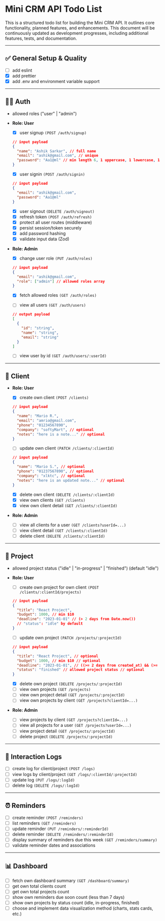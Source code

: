 # Mini CRM API Todo List

This is a structured todo list for building the Mini CRM API. It outlines core functionality, planned features, and enhancements. This document will be continuously updated as development progresses, including additional features, tests, and documentation.

---

## ✅ General Setup & Quality

- [ ] add eslint
- [x] add prettier
- [x] add .env and environment variable support

---

## 🧑‍💻 Auth

- allowed roles ("user" | "admin")

- **Role: User**

  - [x] user signup `(POST /auth/signup)`

  ```json
  // input payload
  {
    "name": "Ashik Sarkar", // full name
    "email": "ashik@gmail.com", // unique
    "password": "Aa1@ml" // min length 6, 1 uppercase, 1 lowercase, 1 number, 1 special
  }
  ```

  - [x] user signin `(POST /auth/signin)`

  ```json
  // input payload
  {
    "email": "ashik@gmail.com",
    "password": "Aa1@ml"
  }
  ```

  - [x] user signout `(DELETE /auth/signout)` <!-- requires access token -->
  - [x] refresh token `(POST /auth/refresh)` <!-- rend refresh token via cookie -->
  - [x] protect all user routes (middleware)
  - [x] persist session/token securely
  - [x] add password hashing
  - [x] validate input data (Zod)

- **Role: Admin**

  - [x] change user role `(PUT /auth/roles)`

  ```json
  // input payload
  {
    "email": "ashik@gmail.com",
    "role": ["admin"] // allowed roles array
  }
  ```

  - [x] fetch allowed roles `(GET /auth/roles)`

  - [ ] view all users `(GET /auth/users)`

  ```json
  // output payload
  [
    {
      "id": "string",
      "name": "string",
      "email": "string"
    }
  ]
  ```

  - [ ] view user by id `(GET /auth/users/:userId)`

---

## 👥 Client

- **Role: User**

  - [x] create own client `(POST /clients)`

  ```json
  // input payload
  {
    "name": "Mario R.",
    "email": "amrio@gmail.com",
    "phone": "01234567890",
    "company": "softyMart", // optional
    "notes": "here is a note..." // optional
  }
  ```

  - [ ] update own client `(PATCH /clients/:clientId)`

  ```json
  // input payload
  {
    "name": "Mario S.", // optional
    "phone": "01237567890", // optional
    "company": "xlktc", // optional
    "notes": "here is an updated note..." // optional
  }
  ```

  - [x] delete own client `(DELETE /clients/:clientId)`
  - [x] view own clients `(GET /clients)`
  - [x] view own client detail `(GET /clients/:clientId)`

- **Role: Admin**

  - [ ] view all clients for a user `(GET /clients?userId=...)`
  - [ ] view client detail `(GET /clients/:clientId)`
  - [ ] delete client `(DELETE /clients/:clientId)`

---

## 📁 Project

- allowed project status ("idle" | "in-progress" | "finished") (default "idle")

- **Role: User**

  - [ ] create own project for own client `(POST /clients/:clientId/projects)`

  ```json
  // input payload
  {
    "title": "React Project",
    "budget": 1000, // min $10
    "deadline": "2023-01-01" // (> 2 days from Date.now())
    // "status": "idle" by default
  }
  ```

  - [ ] update own project `(PATCH /projects/:projectId)`

  ```json
  // input payload
  {
    "title": "React Project", // optional
    "budget": 1000, // min $10 // optional
    "deadline": "2023-01-01", // ((>= 2 days from created_at) && (>= Date.now()))
    "status": "finished" // allowed project status // optional
  }
  ```

  - [x] delete own project `(DELETE /projects/:projectId)`
  - [ ] view own projects `(GET /projects)`
  - [ ] view own project detail `(GET /projects/:projectId)`
  - [ ] view own projects by client `(GET /projects?clientId=...)`

- **Role: Admin**

  - [ ] view projects by client `(GET /projects?clientId=...)`
  - [ ] view all projects for a user `(GET /projects?userId=...)`
  - [ ] view project detail `(GET /projects/:projectId)`
  - [ ] delete project `(DELETE /projects/:projectId)`

---

## 📝 Interaction Logs

- [ ] create log for client/project `(POST /logs)`
- [ ] view logs by client/project `(GET /logs/:clientId/:projectId)`
- [ ] update log `(PUT /logs/:logId)`
- [ ] delete log `(DELETE /logs/:logId)`

---

## ⏰ Reminders

- [ ] create reminder `(POST /reminders)`
- [ ] list reminders `(GET /reminders)`
- [ ] update reminder `(PUT /reminders/:reminderId)`
- [ ] delete reminder `(DELETE /reminders/:reminderId)`
- [ ] display summary of reminders due this week `(GET /reminders/summary)`
- [ ] validate reminder dates and associations

---

## 📊 Dashboard

- [ ] fetch own dashboard summary `(GET /dashboard/summary)`
- [ ] get own total clients count
- [ ] get own total projects count
- [ ] show own reminders due soon count (less than 7 days)
- [ ] show own projects by status count (idle, in-progress, finished)
- [ ] choose and implement data visualization method (charts, stats cards, etc.)
